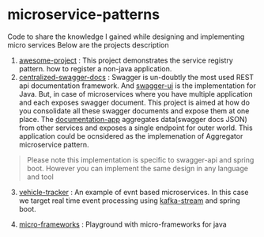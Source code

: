 # microservice-patterns
Code to share the knowledge I gained while designing and implementing micro services
Below are the projects description
1. [awesome-project](https://github.com/hellosatish/microservice-patterns/tree/master/awesomeProject) : This project demonstrates the service registry pattern.  how to register a non-java application.
2. [centralized-swagger-docs](https://github.com/hellosatish/microservice-patterns/tree/master/centralized-swagger-docs) : Swagger is un-doubtly the most used REST api documentation framework. And [swagger-ui](https://github.com/swagger-api/swagger-ui) is the implementation for Java. 
    But, in case of microservices where you have multiple application and each exposes swagger document. This project is aimed at how do you consolidate all these swagger documents and expose them at one place.
The [documentation-app](https://github.com/hellosatish/microservice-patterns/tree/master/centralized-swagger-docs/documentation-app) aggregates data(swagger docs JSON) from other services and exposes a single endpoint for outer world. This application could be ocnsidered as the implemenation of Aggregator microservice pattern.

>Please note this implementation is specific to swagger-api and spring boot. However you can implement the same design in any language and tool


3. [vehicle-tracker](https://github.com/hellosatish/microservice-patterns/tree/master/vehicle-tracker) : An example of evnt based microservices. In this case we target real time event processing using [kafka-stream](https://kafka.apache.org/documentation/streams/) and spring boot. 

4. [micro-frameworks](https://github.com/hellosatish/microservice-patterns/tree/master/micro-frameworks) : Playground with micro-frameworks for java
